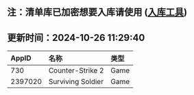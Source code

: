 ## 注：清单库已加密想要入库请使用 ([入库工具](https://github.com/BlankTMing/ManifestAutoUpdate/releases))

## 更新时间：2024-10-26 11:29:40
| AppID | 名称 | 类型  |
| :-------------------- | :----------------------------- | :----------- |
| 730 | Counter-Strike 2| Game |
| 2397020 | Surviving Soldier| Game |
